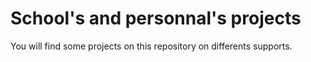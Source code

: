 # School's and personnal's projects

You will find some projects on this repository on differents supports.
